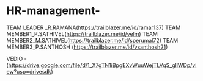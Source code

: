 # HR-management- 
TEAM LEADER _R.RAMANA(https://trailblazer.me/id/ramar137)
TEAM MEMBER1_P.SATHIVEL(https://trailblazer.me/id/velm)
TEAM MEMBER2_M.SATHIVEL(https://trailblazer.me/id/sperumal72)
TEAM MEMBER3_P.SANTHOSH (https://trailblazer.me/id/vsanthosh21)

VEDIO -(https://drive.google.com/file/d/1_X7gTN1iBpgEXvWuuWejTLVqS_gllWDp/view?usp=drivesdk)







